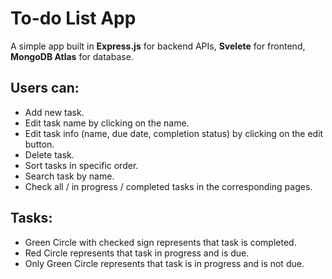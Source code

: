 # To-do List App

A simple app built in **__Express.js__** for backend APIs, **__Svelete__** for frontend, **__MongoDB Atlas__** for database.

## Users can:
- Add new task.
- Edit task name by clicking on the name.
- Edit task info (name, due date, completion status) by clicking on the edit button.
- Delete task.
- Sort tasks in specific order.
- Search task by name.
- Check all / in progress / completed tasks in the corresponding pages.

## Tasks:
- Green Circle with checked sign represents that task is completed.
- Red Circle represents that task in progress and is due.
- Only Green Circle represents that task is in progress and is not due.